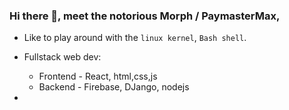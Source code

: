 ### Hi there 👋, meet the notorious <strong>Morph / PaymasterMax</strong>,
- Like to play around with the `linux kernel`, `Bash shell`.
- Fullstack web dev: 
  - Frontend - React, html,css,js
  - Backend - Firebase, DJango, nodejs

- 
